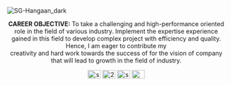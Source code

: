 
![SG-Hangaan_dark](https://github.com/SG-Hangaan/SG-Hangaan/assets/127215110/5ba41b93-aa8a-4893-8318-c052b52d92da)
<p align="center">
<b>CAREER OBJECTIVE:</b>
To take a challenging and high-performance oriented role in the field of various industry.  Implement the expertise
experience gained in this field to develop complex project with efficiency and quality. Hence, I am eager to contribute my  <br>
creativity and hard work towards the success of for the vision of company <br>
that will lead to growth in the field of industry. <br></p>

<p align="center">
<a href="https://linkedin.com/in/sghangaan" target="blank"><img align="center" src="https://raw.githubusercontent.com/rahuldkjain/github-profile-readme-generator/master/src/images/icons/Social/linked-in-alt.svg" alt="sghangaan" height="20" width="30" /></a>
<a href="https://stackoverflow.com/users/22369096" target="blank"><img align="center" src="https://raw.githubusercontent.com/rahuldkjain/github-profile-readme-generator/master/src/images/icons/Social/stack-overflow.svg" alt="22369096" height="20" width="30" /></a>
<a href="https://instagram.com/sg_hangaan" target="blank"><img align="center" src="https://raw.githubusercontent.com/rahuldkjain/github-profile-readme-generator/master/src/images/icons/Social/instagram.svg" alt="sg_hangaan" height="20" width="30" /></a>
<a href="https://discord.gg/CHAWON#9096" target="blank"><img align="center" src="https://raw.githubusercontent.com/rahuldkjain/github-profile-readme-generator/master/src/images/icons/Social/discord.svg" alt="CHAWON#9096" height="20" width="30" /></a>
</p>
